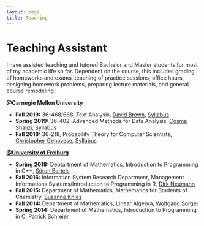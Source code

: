 ```yaml
---
layout: page
title: Teaching
---
```


<head>
<meta name="viewport" content="width=device-width, initial-scale=1">
<!-- Add icon library -->
<link rel="stylesheet" href="https://cdnjs.cloudflare.com/ajax/libs/font-awesome/4.7.0/css/font-awesome.min.css">
<style>
.btn {
  background-color: #404040;
  border: none;
  color: white;
  padding: 10px 20px;
  cursor: pointer;
  font-size: 12px;
}

/* Darker background on mouse-over */
.btn:hover {
  background-color: #202020;
}

a:link {
  color: #404040;
}
a:visited {
  color: #404040;
}
a:hover {
  color: #404040;
}
a:active {
  color: #404040;
} 
</style>
</head>

<h1>Teaching Assistant</h1>

I have assisted teaching and tutored Bachelor and Master students for most of my academic life so far. Dependent on the course, this includes grading of homeworks and exams, teaching of practice sessions, office hours, designing homework problems, preparing lecture materials, and general course remodeling. 

<b>@Carnegie Mellon University</b>

<ul>
  <li><b>Fall 2019:</b> 36-468/668, Text Analysis,  <a href = "https://www.cmu.edu/dietrich/english/people/faculty/bios/david-brown.html">David Brown</a>, <a href = "syll_468.pdf">Syllabus</a></li>
  <li><b>Spring 2019:</b> 36-402, Advanced Methods for Data Analysis, <a href = "http://www.stat.cmu.edu/~cshalizi/">Cosma Shalizi</a>, <a href = "http://www.stat.cmu.edu/~cshalizi/uADA/19/">Syllabus</a></li>
  <li><b>Fall 2018:</b> 36-218, Probability Theory for Computer Scientists, <a href = "http://www.stat.cmu.edu/~genovese/">Christopher Genovese</a>, <a href = "syll_218.pdf">Syllabus</a></li>
</ul>


<b><a href = "https://www.uni-freiburg.de/?set_language=en">@University of Freiburg</a></b>

<ul>
  <li><b>Spring 2018:</b> Deptartment of Mathematics, Introduction to Programming in C++, <a href = "https://aam.uni-freiburg.de/agba/index.html?l=en">S&#246;ren Bartels</a></li>
  <li><b>Fall 2016:</b> Information System Research Department, Management Informations Systems/Introduction to Programming in R, <a href = "https://www.is.uni-freiburg.de/mitarbeiter-en/team/prof-dr-dirk-neumann">Dirk Neumann</a> </li>
  <li><b>Fall 2015:</b> Department of Mathematics, Mathematics for Students of Chemistry, <a href = "http://home.mathematik.uni-freiburg.de/knies/?l=en">Susanne Knies</a> </li>
  <li><b>Fall 2014:</b> Department of Mathematics, Linear Algebra, <a href = "http://home.mathematik.uni-freiburg.de/soergel/">Wolfgang S&#246;rgel</a></li>
  <li><b>Spring 2014:</b> Department of Mathematics, Introduction to Programming in C, Patrick Schreier</li>
</ul>

